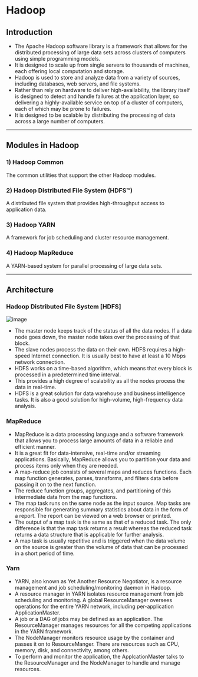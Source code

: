 # Hadoop

## Introduction

- The Apache Hadoop software library is a framework that allows for the distributed processing of large data sets across clusters of computers using simple programming models. 
- It is designed to scale up from single servers to thousands of machines, each offering local computation and storage.
- Hadoop is used to store and analyze data from a variety of sources, including databases, web servers, and file systems.
- Rather than rely on hardware to deliver high-availability, the library itself is designed to detect and handle failures at the application layer, so delivering a highly-available service on top of a cluster of computers, each of which may be prone to failures.
- It is designed to be scalable by distributing the processing of data across a large number of computers. 

---

## Modules in Hadoop


### 1) Hadoop Common
The common utilities that support the other Hadoop modules.

### 2) Hadoop Distributed File System (HDFS™)
A distributed file system that provides high-throughput access to application data.

### 3) Hadoop YARN
A framework for job scheduling and cluster resource management.

### 4) Hadoop MapReduce
A YARN-based system for parallel processing of large data sets.

---

## Architecture

### Hadoop Distributed File System [HDFS]

![image](https://user-images.githubusercontent.com/52416311/180464746-c5e977e9-45f1-4b05-a94c-b000ae9ffb54.png)


- The master node keeps track of the status of all the data nodes. If a data node goes down, the master node takes over the processing of that block.
- The slave nodes process the data on their own. HDFS requires a high-speed Internet connection. It is usually best to have at least a 10 Mbps network connection.
- HDFS works on a time-based algorithm, which means that every block is processed in a predetermined time interval. 
- This provides a high degree of scalability as all the nodes process the data in real-time.
- HDFS is a great solution for data warehouse and business intelligence tasks. It is also a good solution for high-volume, high-frequency data analysis.

### MapReduce

- MapReduce is a data processing language and a software framework that allows you to process large amounts of data in a reliable and efficient manner. 
- It is a great fit for data-intensive, real-time and/or streaming applications. Basically, MapReduce allows you to partition your data and process items only when they are needed.
- A map-reduce job consists of several maps and reduces functions. Each map function generates, parses, transforms, and filters data before passing it on to the next function.
- The reduce function groups, aggregates, and partitioning of this intermediate data from the map functions. 
- The map task runs on the same node as the input source. Map tasks are responsible for generating summary statistics about data in the form of a report. The report can be viewed on a web browser or printed.
- The output of a map task is the same as that of a reduced task. The only difference is that the map task returns a result whereas the reduced task returns a data structure that is applicable for further analysis. 
- A map task is usually repetitive and is triggered when the data volume on the source is greater than the volume of data that can be processed in a short period of time.

### Yarn
- YARN, also known as Yet Another Resource Negotiator, is a resource management and job scheduling/monitoring daemon in Hadoop.
- A resource manager in YARN isolates resource management from job scheduling and monitoring. A global ResourceManager oversees operations for the entire YARN network, including per-application ApplicationMaster. 
- A job or a DAG of jobs may be defined as an application. The ResourceManager manages resources for all the competing applications in the YARN framework. 
- The NodeManager monitors resource usage by the container and passes it on to ResourceManger. There are resources such as CPU, memory, disk, and connectivity, among others.
- To perform and monitor the application, the ApplcationMaster talks to the ResourceManager and the NodeManager to handle and manage resources.

